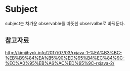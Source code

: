 # Subject 
subject는 차가운 observable를 따뜻한 observalbe로 바꿔둔다. 




## 참고자료
http://kimjihyok.info/2017/07/03/rxjava-1-%EA%B3%BC-%EB%B9%84%EA%B5%90%ED%95%B4%EC%84%9C-%EC%A0%95%EB%A6%AC%ED%95%9C-rxjava-2/  